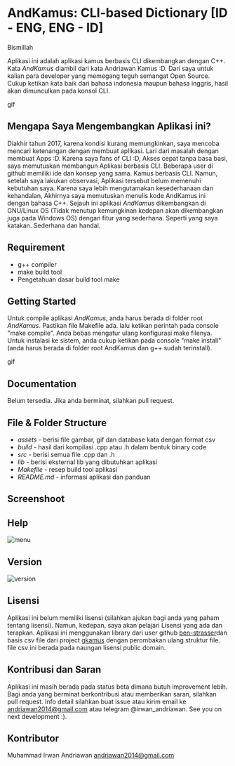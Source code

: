 # AndKamus: CLI-based Dictionary [ID - ENG, ENG - ID]

Bismillah

Aplikasi ini adalah aplikasi kamus berbasis CLI dikembangkan dengan C++. Kata _AndKamus_ diambil dari kata Andriawan Kamus :D. Dari saya untuk kalian para developer yang memegang teguh semangat Open Source. Cukup ketikan kata baik dari bahasa indonesia maupun bahasa inggris, hasil akan dimunculkan pada konsol CLI.

gif

## Mengapa Saya Mengembangkan Aplikasi ini?

Diakhir tahun 2017, karena kondisi kurang memungkinkan, saya mencoba mencari ketenangan dengan membuat aplikasi. Lari dari masalah dengan membuat Apps :D. Karena saya fans of CLI :D, Akses cepat tanpa basa basi, saya memutuskan membangun Aplikasi berbasis CLI. Beberapa user di github memiliki ide dan konsep yang sama. Kamus berbasis CLI. Namun, setelah saya lakukan observasi, Aplikasi tersebut belum memenuhi kebutuhan saya. Karena saya lebih mengutamakan kesederhanaan dan kehandalan, Akhirnya saya memutuskan menulis kode AndKamus ini dengan bahasa C++. Sejauh ini aplikasi _AndKamus_ dikembangkan di GNU/Linux OS (Tidak menutup kemungkinan kedepan akan dikembangkan juga pada Windows OS) dengan fitur yang sederhana. Seperti yang saya katakan. Sederhana dan handal.

## Requirement

  * g++ compiler
  * make build tool
  * Pengetahuan dasar build tool make

## Getting Started

Untuk compile aplikasi _AndKamus_, anda harus berada di folder root _AndKamus_. Pastikan file Makefile ada. lalu ketikan perintah pada console "make compile". Anda bebas mengatur ulang konfigurasi make filenya. Untuk instalasi ke sistem, anda cukup ketikan pada console "make install" (anda harus berada di folder root AndKamus dan g++ sudah terinstall).

gif

## Documentation

Belum tersedia. Jika anda berminat, silahkan pull request.

## File & Folder Structure

  * _assets_ - berisi file gambar, gif dan database kata dengan format csv
  * _build_ - hasil dari kompilasi .cpp atau .h dalam bentuk binary code
  * _src_ - berisi semua file .cpp dan .h
  * _lib_ - berisi eksternal lib yang dibutuhkan aplikasi
  * _Makefile_ - resep build tool aplikasi
  * _README.md_ - informasi aplikasi dan panduan


## Screenshoot

## Help

![menu](https://github.com/andriawan/AndKasir/blob/development/screenshot/login.png "Help menu")

## Version
![version](https://github.com/andriawan/AndKasir/blob/development/screenshot/panel-admin.png "Version")

## Lisensi

Aplikasi ini belum memiliki lisensi (silahkan ajukan bagi anda yang paham tentang lisensi). Namun, kedepan, saya akan pelajari Lisensi yang ada dan terapkan. Aplikasi ini menggunakan library dari user github [ben-strasser](https://github.com/ben-strasser/fast-cpp-csv-parser.git)dan basis csv file dari project [gkamus](http://gkamus.sourceforge.net) dengan perombakan ulang struktur file. file csv ini berada pada naungan lisensi public domain.

## Kontribusi dan Saran

Aplikasi ini masih berada pada status beta dimana butuh improvement lebih. Bagi anda yang berminat berkontribusi atau memberikan saran, silahkan pull request. Info detail silahkan buat issue atau kirim email ke andriawan2014@gmail.com atau telegram @irwan_andriawan. See you on next development :).

## Kontributor

Muhammad Irwan Andriawan <andriawan2014@gmail.com>